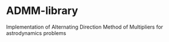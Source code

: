 # ADMM-library
Implementation of Alternating Direction Method of Multipliers for astrodynamics problems
